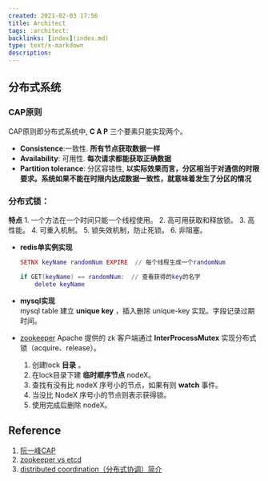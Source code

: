 ```yaml
---
created: 2021-02-03 17:56
title: Architect
tags: :architect:
backlinks: [index](index.md)
type: text/x-markdown
description: 
---
```

## 分布式系统

### CAP原则 
CAP原则即分布式系统中, **C A P** 三个要素只能实现两个。

* **Consistence**:一致性. **所有节点获取数据一样**
* **Availability**: 可用性. **每次请求都能获取正确数据**
* **Partition tolerance**: 分区容错性, **以实际效果而言，分区相当于对通信的时限要求。系统如果不能在时限内达成数据一致性，就意味着发生了分区的情况**
 

### 分布式锁：
  **特点**
	1. 一个方法在一个时间只能一个线程使用。
	2. 高可用获取和释放锁。
	3. 高性能。
	4. 可重入机制。
	5. 锁失效机制，防止死锁。
	6. 非阻塞。

* **redis单实例实现**
   ```lua
   SETNX keyName randomNum EXPIRE  // 每个线程生成一个randomNum
   
   if GET(keyName) == randomNum:  // 查看获得的key的名字
       delete keyName
   ```
* **mysql实现**  
   mysql table 建立 **unique key** ，插入删除 unique-key 实现。字段记录过期时间。

* [zookeeper](zet-310121123430-65.md)
  Apache 提供的 zk 客户端通过 **InterProcessMutex** 实现分布式锁（acquire、release）。
	1. 创建lock **目录** 。
	2. 在lock目录下建 **临时顺序节点** nodeX。
	3. 查找有没有比 nodeX 序号小的节点，如果有则 **watch** 事件。
	4. 当没比 NodeX 序号小的节点则表示获得锁。
	5. 使用完成后删除 nodeX。
	
## Reference
1. [阮一峰CAP](http://www.ruanyifeng.com/blog/2018/07/cap.html)
2. [zookeeper vs etcd](https://cloud.tencent.com/developer/article/1138664)
3. [distributed coordination（分布式协调）简介](https://loneidealist.wordpress.com/2017/07/03/distributed-coordination/)
